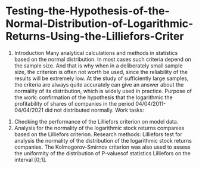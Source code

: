 # Testing-the-Hypothesis-of-the-Normal-Distribution-of-Logarithmic-Returns-Using-the-Lilliefors-Criter
1. Introduction
 Many analytical calculations and methods in statistics
based on the normal distribution. In most cases
such criteria depend on the sample size. And that is why when
in a deliberately small sample size, the criterion is often not worth
be used, since the reliability of the results will be extremely low. At
the study of sufficiently large samples, the criteria are always
quite accurately can give an answer about the normality of its distribution, which is widely used in practice. Purpose of the work: confirmation of the hypothesis that the logarithmic the profitability of shares of companies in the period 04/04/2011-04/04/2021 did not distributed normally.
Work tasks:
1) Checking the performance of the Lilliefors criterion on model
data.
2) Analysis for the normality of the logarithmic stock returns
companies based on the Lilliefors criterion.
Research methods: Lilliefors test for analysis
the normality of the distribution of the logarithmic stock returns
companies. The Kolmogorov-Smirnov criterion was also used
to assess the uniformity of the distribution of P-values ​​of statistics
Lilliefors on the interval [0;1].
